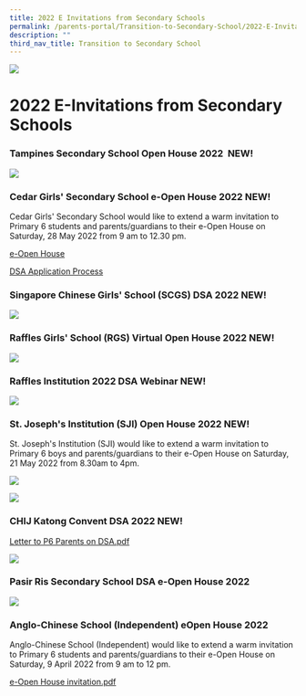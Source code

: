 ```yaml
---
title: 2022 E Invitations from Secondary Schools
permalink: /parents-portal/Transition-to-Secondary-School/2022-E-Invitations-from-Secondary-Schools/
description: ""
third_nav_title: Transition to Secondary School
---
```

![](/images/banner.gif)

2022 E-Invitations from Secondary Schools
=========================================
### Tampines Secondary School Open House 2022  NEW!

![](/images/Tampines%20Secondary%20School%20Open%20House%202022.jpeg)


### Cedar Girls' Secondary School e-Open House 2022 NEW!


Cedar Girls' Secondary School would like to extend a warm invitation to Primary 6 students and parents/guardians to their e-Open House on Saturday, 28 May 2022 from 9 am to 12.30 pm.

[e-Open House](https://sites.google.com/moe.edu.sg/cedar-open-house-2022)

[DSA Application Process](https://cedargirlssec.moe.edu.sg/admissions/direct-school-admission-to-year-1-in-2023)


### Singapore Chinese Girls' School (SCGS) DSA 2022 NEW!

![](/images/SCGS%20DSA.png)

### Raffles Girls' School (RGS) Virtual Open House 2022 NEW!

![](/images/RGS%20Virtual%20Open%20House%202022.png)


### Raffles Institution 2022 DSA Webinar NEW!

![](/images/RI%20DSA%20Sec%20Webinar.png)


### St. Joseph's Institution (SJI) Open House 2022 NEW!

St. Joseph's Institution (SJI) would like to extend a warm invitation to Primary 6 boys and parents/guardians to their e-Open House on Saturday, 21 May 2022 from 8.30am to 4pm.

![](/images/SJI%20Open%20House.jpeg)

![](/images/SST.png)

### **CHIJ Katong Convent DSA 2022** **NEW!**

[Letter to P6 Parents on DSA.pdf](/files/Letter%20to%20P6%20Parents%20on%20DSA%20to%20CHIJ%20Katong%20Convent.pdf)

![](/images/CHIJ%20Katong%20Convent%20DSA%20Poster.png)

### Pasir Ris Secondary School DSA e-Open House 2022

![](/images/PRSS%202022%20E-Open%20House%20Poster.jpeg)

### **Anglo-Chinese School (Independent) eOpen House 2022** 

Anglo-Chinese School (Independent) would like to extend a warm invitation to Primary 6 students and parents/guardians to their e-Open House on Saturday, 9 April 2022 from 9 am to 12 pm.

[e-Open House invitation.pdf](/files/e-Open%20House%20Invitation%202022.pdf)